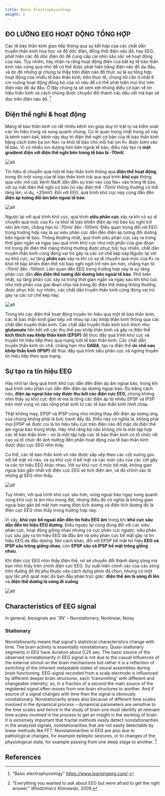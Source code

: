 ```yaml
---
title: Basic Electrophysiology
weight: 1
---
```

## ĐO LƯỜNG EEG HOẠT ĐỘNG TỔNG HỢP

Các tế bào thần kinh giao tiếp thông qua sự kết hợp của các chất dẫn truyền thần kinh hóa học và độ dốc điện, đồng thời điện não đồ, hay EEG, phát hiện các độ dốc điện đó để cung cấp cái nhìn sâu sắc về hoạt động của não. Tuy nhiên, hãy nhận ra rằng hoạt động điện của bất kỳ tế bào thần kinh nào cũng quá nhỏ để có thể được phát hiện bằng điện não đồ da đầu, và do đó những gì chúng ta thấy trên điện não đồ thực sự là sự tổng hợp hoạt động của nhiều tế bào thần kinh; trên thực tế, chúng tôi cần ít nhất 6 cm vuông hoạt động đồng bộ của vỏ não để có thể phát hiện mọi thứ trên điện não đồ da đầu. Ở đây chúng ta sẽ xem xét những điều cơ bản về tín hiệu thần kinh và cách chúng được chuyển đổi thành các dấu vết mà bạn sẽ đọc trên điện não đồ. [^1]

## Điện thế nghỉ & hoạt động

Màng tế bào thần kinh có rất nhiều kênh ion giúp duy trì trật tự và kiểm soát các tín hiệu trong và xung quanh chúng. Có lẽ quan trọng nhất trong số này là kênh natri-kali, kênh này duy trì điện thế nghỉ cơ bản của tế bào thần kinh bằng cách bơm ba ion Na+ ra khỏi tế bào cho mỗi hai ion K+ được bơm vào tế bào. Vì có nhiều ion dương hơn bên ngoài tế bào, điều này tạo ra **một gradient điện với điện thế nghỉ bên trong tế bào là -70mV.**

![alt](EEG_1.png)

Tín hiệu di chuyển qua một tế bào thần kinh thông qua **điện thế hoạt động**, trong đó một vùng của tế bào thần kinh trải qua quá trình **khử cực** thông qua việc mở các kênh Na/K dẫn đến sự tràn vào của Na+ vào trong tế bào, với sự mất điện thế nghỉ cơ bản (vì vậy điện thế -70mV thông thường có thể tăng lên, ví dụ, +20mV). Đối với EEG, quá trình khử cực này cũng dẫn đến **điện áp tương đối âm bên ngoài tế bào**.

![alt](EEG_2.png)

Ngược lại với quá trình khử cực, quá trình **siêu phân cực** xảy ra khi có sự di chuyển quá mức của K+ ra khỏi tế bào khiến điện áp nội bào lúc nghỉ trở nên âm hơn, chẳng hạn từ -70mV đến -100mV. Điều quan trọng đối với EEG trong trường hợp này là sự siêu phân cực dẫn đến điện áp tương đối dương bên ngoài tế bào. Thông thường nhất, quá trình siêu phân cực xảy ra trong thời gian ngắn và ngay sau quá trình khử cực như một phần của giai đoạn trơ trong đó điện thế màng thông thường được phục hồi; tuy nhiên, chất dẫn truyền thần kinh cũng đóng vai trò gây ra các cơ chế kép này.Ngược lại với sự khử cực, sự tăng **phân cực** xảy ra khi có sự di chuyển quá mức của K+ ra khỏi tế bào khiến điện thế nội bào nghỉ ngơi trở nên âm hơn, chẳng hạn từ -70mV đến -100mV. Liên quan đến EEG trong trường hợp này là sự tăng phân cực dẫn **đến điện thế tương đối dương bên ngoài tế bào**. Phổ biến nhất, sự tăng phân cực xảy ra trong thời gian ngắn và ngay sau khi khử cực như một phần của giai đoạn chịu lửa trong đó điện thế màng thông thường được phục hồi; tuy nhiên, các chất dẫn truyền thần kinh cũng đóng vai trò gây ra các cơ chế kép này.

![alt](EEG_3.png)

Trong khi các điện thế hoạt động truyền tín hiệu qua một tế bào thần kinh, các tế bào thần kinh giao tiếp với nhau tại các khớp thần kinh thông qua các chất dẫn truyền thần kinh. Các chất dẫn truyền thần kinh kích thích như **glutamate** liên kết với các thụ thể sau khớp thần kinh và gây ra điện thế **kích thích sau khớp thần kinh (EPSP)** để thúc đẩy quá trình khử cực và truyền tín hiệu tiếp theo qua mạng lưới tế bào thần kinh. Các chất dẫn truyền thần kinh ức chế, chẳng hạn như **GABA**, tạo ra điện thế **ức chế sau khớp thần kinh (IPSP)** để thúc đẩy quá trình siêu phân cực và ngừng truyền tín hiệu tiếp theo qua mạng.

## Sự tạo ra tín hiệu EEG

Hãy nhớ lại rằng quá trình khử cực dẫn đến điện áp âm ngoại bào, trong khi quá trình siêu phân cực dẫn đến điện áp dương ngoại bào. Dù bằng cách nào, **điện áp ngoại bào này được thu bởi các điện cực EEG,** chúng không nhìn thấy sự khử cực đơn lẻ mà là tổng các điện áp từ nhiều EPSP và IPSP trên một vùng vỏ não rộng phát sinh từ các tế bào thần kinh hình chóp.

Thật không may, EPSP và IPSP cũng như những thay đổi điện áp tương ứng của chúng không phải là bức tranh đầy đủ. Điều này có nghĩa là, không phải mọi EPSP sẽ được coi là tín hiệu tiêu cực trên điện não đồ mặc dù điện thế âm ngoại bào trùng khớp. Hãy nhớ rằng bộ não không chỉ là một tập hợp các tế bào thần kinh - nó là một tập hợp các tế bào thần kinh có tổ chức rất cao và tổ chức đó ảnh hưởng đến phần hoạt động của tế bào thần kinh được điện cực EEG nhìn thấy.

Cụ thể, các tế bào thần kinh vỏ não được sắp xếp theo các cột vuông góc với bề mặt vỏ não, và sự khử cực ở bề mặt và các mức sâu của các cột gây ra các tín hiệu EEG khác nhau. Với sự khử cực ở mức bề mặt, không gian ngoại bào gần nhất với điện cực EEG sẽ tích điện âm, và đó chính xác là những gì EEG nhìn thấy.

![alt](EEG_4.png)

Tuy nhiên, với quá trình khử cực sâu hơn, vùng ngoại bào ngay xung quanh vùng khử cực là âm như mong đợi, nhưng điều đó có nghĩa là không gian ngoại bào gần bề mặt hơn mang điện tích dương và điện tích dương đó là điện cực EEG nhìn thấy trong trường hợp này.

Vì vậy, **khử cực bề ngoài dẫn đến tín hiệu EEG âm** trong khi **khử cực sâu dẫn đến tín hiệu EEG dương**. Điều ngược lại cũng đúng đối với các siêu phân cực, hoạt động giống nhau nhưng có cực phân cực ngược: siêu phân cực sâu gây ra tín hiệu EEG da đầu âm và siêu phân cực bề mặt gây ra tín hiệu EEG da đầu dương. Nói cách khác, đối với EPSP bề mặt tín hiệu **EEG và IPSP sâu trông giống nhau**, còn **EPSP sâu và IPSP bề mặt trông giống nhau**.

Khi điện cực EEG nhìn thấy điện thế, nó sẽ chuyển đổi thành dạng sóng mà bạn nhìn thấy trên chính điện cực EEG. Sự xuất hiện chính xác của các sóng trên đường đồ thị phụ thuộc vào cách dựng phim đã chọn, nhưng có một quy tắc phổ quát mặc dù ban đầu phản trực giác: **điện thế âm là sóng đi lên** và **điện thế dương là sóng đi xuống**.

![alt](EEG_5.png)

## Characteristics of EEG signal

In general, biosignals are '3N' – Nonstationary, Nonlinear, Noisy

### Stationary

Nonstationarity means that signal's statistical characteristics change with time. The brain activity is essentially nonstationary. Quasi-stationary segments in EEG have duration about 0.25 sec. The basic source of the observed nonstationarity in EEG signal is not due to the casual influences of the external stimuli on the brain mechanisms but rather it is a reflection of switching of the inherent metastable states of neural assemblies during brain functioning. EEG-signal recorded from a scalp electrode is influenced by different deeper brain structures, each 'transmitting' with different and changeable intensity; so, in a fraction of a second the main source of the registered signal often moves from one brain structures to another. And if source of a signal changes with time then the signal is obviously nonstationary. Nonstationarity arises also because of different time scales involved in the dynamical process – dynamical parameters are sensitive to the time scales and hence in the study of brain one must identify all relevant time scales involved in the process to get an insight in the working of brain. It is extremely important that fractal methods easily detect nonstationarities in the analyzed signals, nonstationarities that are not easily detectable by linear methods like FFT. Nonstationarities in EEG are also due to pathological changes, for example epileptic seizures, or to changes of the physiological state, for example passing from one sleep stage to another. [^2]

## References

[^1]: "Basic electrophysiology" *https://www.learningeeg.com/*.
    
[^2]: "Everything you wanted to ask about EEG but were afraid to get the right answer." *Wlodzimierz Klonowski*, 2009.

